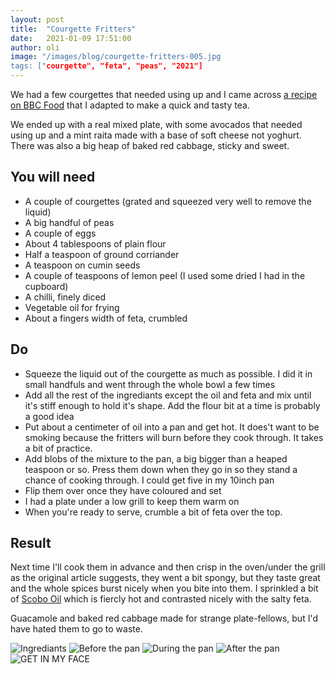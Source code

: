 ```yaml
---
layout: post
title:  "Courgette Fritters"
date:   2021-01-09 17:51:00
author: oli
image: "/images/blog/courgette-fritters-005.jpg
tags: ["courgette", "feta", "peas", "2021"]
---
```


We had a few courgettes that needed using up and I came across [a recipe on BBC Food](https://www.bbcgoodfood.com/recipes/spiced-pea-courgette-fritters-minty-yogurt-dip) that I adapted to make a quick and tasty tea.

We ended up with a real mixed plate, with some avocados that needed using up and a mint raita made with a base of soft cheese not yoghurt.  There was also a big heap of baked red cabbage, sticky and sweet.


## You will need

* A couple of courgettes (grated and squeezed very well to remove the liquid)
* A big handful of peas
* A couple of eggs
* About 4 tablespoons of plain flour
* Half a teaspoon of ground corriander
* A teaspoon on cumin seeds
* A couple of teaspoons of lemon peel (I used some dried I had in the cupboard)
* A chilli, finely diced
* Vegetable oil for frying
* About a fingers width of feta, crumbled


## Do

* Squeeze the liquid out of the courgette as much as possible.  I did it in small handfuls and went through the whole bowl a few times
* Add all the rest of the ingrediants except the oil and feta and mix until it's stiff enough to hold it's shape.  Add the flour bit at a time is probably a good idea
* Put about a centimeter of oil into a pan and get hot.  It does't want to be smoking because the fritters will burn before they cook through.  It takes a bit of practice.
* Add blobs of the mixture to the pan, a big bigger than a heaped teaspoon or so.  Press them down when they go in so they stand a chance of cooking through.  I could get five in my 10inch pan
* Flip them over once they have coloured and set
* I had a plate under a low grill to keep them warm on
* When you're ready to serve, crumble a bit of feta over the top.

## Result

Next time I'll cook them in advance and then crisp in the oven/under the grill as the original article suggests, they went a bit spongy, but they taste great and the whole spices burst nicely when you bite into them.  I sprinkled a bit of [Scobo Oil](https://pippyeats.com/products/scobo-scotch-bonnet-chilli-oil) which is fiercly hot and contrasted nicely with the salty feta.

Guacamole and baked red cabbage made for strange plate-fellows, but I'd have hated them to go to waste.  

![Ingrediants](/images/blog/courgette-fritters-001.jpg)
![Before the pan](/images/blog/courgette-fritters-002.jpg)
![During the pan](/images/blog/courgette-fritters-003.jpg)
![After the pan](/images/blog/courgette-fritters-004.jpg)
![GET IN MY FACE](/images/blog/courgette-fritters-005.jpg)
